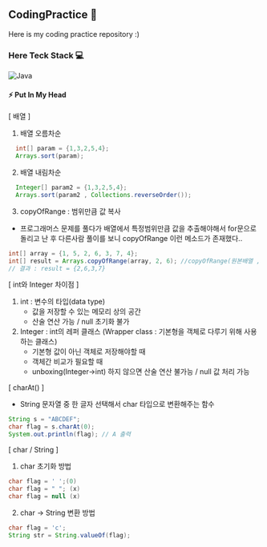 ## CodingPractice  :memo:

Here is my coding practice repository :)

### Here Teck Stack :computer:
![Java](https://img.shields.io/badge/JAVA-3776AB.svg?&style=for-the-badge&logo=JAVA&logoColor=White)

<!-- 
https://gist.github.com/rxaviers/7360908

--> 
<!--

<img alt="Java" src ="https://img.shields.io/badge/JAVA-3776AB.svg?&style=for-the-badge&logo=JAVA&logoColor=White"/>
<img alt="JavaScript" src ="https://img.shields.io/badge/JavaScript-F7DF1E.svg?&style=for-the-badge&logo=JavaScript&logoColor=black"/>
<img src="https://img.shields.io/badge/기술이름-#제외색상번호?style=for-the-badge&logo=아이콘이름&logoColor=white">
**polarHub25/polarHub25** is a ✨ _special_ ✨ repository because its `README.md` (this file) appears on your GitHub profile.

Here are some ideas to get you started:

- 🔭 I’m currently working on ...
- 🌱 I’m currently learning ...
- 👯 I’m looking to collaborate on ...
- 🤔 I’m looking for help with ...
- 💬 Ask me about ...
- 📫 How to reach me: ...
- 😄 Pronouns: ...
- ⚡ Fun fact: ...
-->



####  ⚡ Put In My Head
[ 배열 ]
1. 배열 오름차순
```java
  int[] param = {1,3,2,5,4};
  Arrays.sort(param);
```
2. 배열 내림차순
```java
  Integer[] param2 = {1,3,2,5,4};
  Arrays.sort(param2 , Collections.reverseOrder());
```
3. copyOfRange : 범위만큼 값 복사
- 프로그래머스 문제를 풀다가 배열에서 특정범위만큼 값을 추출해야해서 for문으로 돌리고 난 후 다른사람 풀이를 보니 copyOfRange 이런 메소드가 존재했다.. 
```java
int[] array = {1, 5, 2, 6, 3, 7, 4};
int[] result = Arrays.copyOfRange(array, 2, 6); //copyOfRange(원본배열 , 복사할 시작인덱스, 복사할 끝인덱스)
// 결과 : result = {2,6,3,7}
```
[ int와 Integer 차이점 ]
1. int : 변수의 타입(data type)
    - 값을 저장할 수 있는 메모리 상의 공간
    - 산술 연산 가능 / null 초기화 불가
2. Integer : int의 레퍼 클래스 (Wrapper class : 기본형을 객체로 다루기 위해 사용하는 클래스)
    - 기본형 값이 아닌 객체로 저장해야할 때 
    - 객체간 비교가 필요할 때 
    - unboxing(Integer->int) 하지 않으면 산술 연산 불가능 / null 값 처리 가능

[ charAt() ] 
  - String 문자열 중 한 글자 선택해서 char 타입으로 변환해주는 함수
```java
String s = "ABCDEF";
char flag = s.charAt(0);
System.out.println(flag); // A 출력
```
[ char / String ]
1. char 초기화 방법
```java 
char flag = ' ';(0)
char flag = " "; (x)
char flag = null (x)
```
2. char -> String 변환 방법
```java
char flag = 'c';
String str = String.valueOf(flag);
```



